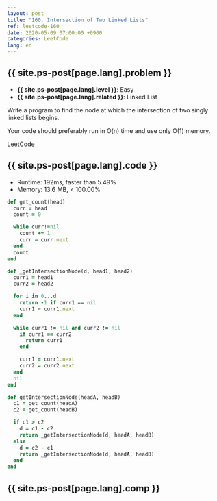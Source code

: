 ```yaml
---
layout: post
title: "160. Intersection of Two Linked Lists"
ref: leetcode-160
date: 2020-05-09 07:00:00 +0900
categories: LeetCode
lang: en
---
```


## {{ site.ps-post[page.lang].problem }}
- **{{ site.ps-post[page.lang].level }}**: Easy
- **{{ site.ps-post[page.lang].related }}**: Linked List

Write a program to find the node at which the intersection of two singly linked lists begins.

Your code should preferably run in O(n) time and use only O(1) memory.

[LeetCode](https://leetcode.com/problems/intersection-of-two-linked-lists)

<div class="divider"></div>

## {{ site.ps-post[page.lang].code }}

- Runtime: 192ms, faster than 5.49%
- Memory: 13.6 MB, < 100.00%

```rb
def get_count(head)
  curr = head
  count = 0

  while curr!=nil
    count += 1
    curr = curr.next
  end
  count
end

def _getIntersectionNode(d, head1, head2)
  curr1 = head1
  curr2 = head2

  for i in 0...d
    return -1 if curr1 == nil
    curr1 = curr1.next
  end

  while curr1 != nil and curr2 != nil
    if curr1 == curr2
      return curr1
    end

    curr1 = curr1.next
    curr2 = curr2.next
  end
  nil
end

def getIntersectionNode(headA, headB)
  c1 = get_count(headA)
  c2 = get_count(headB)

  if c1 > c2
    d = c1 - c2
    return _getIntersectionNode(d, headA, headB)
  else
    d = c2 - c1
    return _getIntersectionNode(d, headA, headB)
  end
end
```

<div class="divider"></div>

## {{ site.ps-post[page.lang].comp }}
